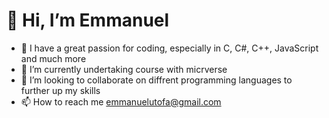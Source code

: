 # 👋 Hi, I’m Emmanuel
- 👀 I have a great passion for coding, especially in C, C#, C++, JavaScript and much more
- 🌱 I’m currently undertaking course with micrverse 
- 💞️ I’m looking to collaborate on diffrent programming languages to further up my skills
- 📫 How to reach me emmanuelutofa@gmail.com

<!---
uno36/uno36 is a ✨ special ✨ repository because its `README.md` (this file) appears on your GitHub profile.
You can click the Preview link to take a look at your changes.
--->
